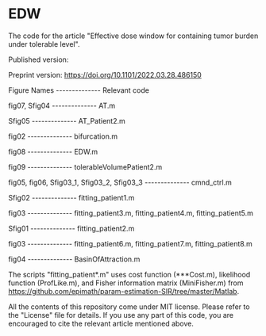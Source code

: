 # EDW
The code for the article "Effective dose window for containing tumor burden under tolerable level".

Published version:

Preprint version: https://doi.org/10.1101/2022.03.28.486150


Figure Names -------------- Relevant code

fig07, Sfig04 -------------- AT.m

Sfig05 -------------- AT_Patient2.m

fig02 -------------- bifurcation.m

fig08 -------------- EDW.m

fig09 -------------- tolerableVolumePatient2.m

fig05, fig06, Sfig03_1, Sfig03_2, Sfig03_3 -------------- cmnd_ctrl.m

Sfig02 -------------- fitting_patient1.m

fig03 -------------- fitting_patient3.m, fitting_patient4.m, fitting_patient5.m	

Sfig01 -------------- fitting_patient2.m

fig03 -------------- fitting_patient6.m, fitting_patient7.m, fitting_patient8.m	

fig04 -------------- BasinOfAttraction.m

The scripts "fitting_patient*.m" uses cost function (***Cost.m), likelihood function (ProfLike.m), and Fisher information matrix (MiniFisher.m) from https://github.com/epimath/param-estimation-SIR/tree/master/Matlab.

All the contents of this repository come under MIT license. Please refer to the "License" file for details. If you use any part of this code, you are encouraged to cite the relevant article mentioned above.
